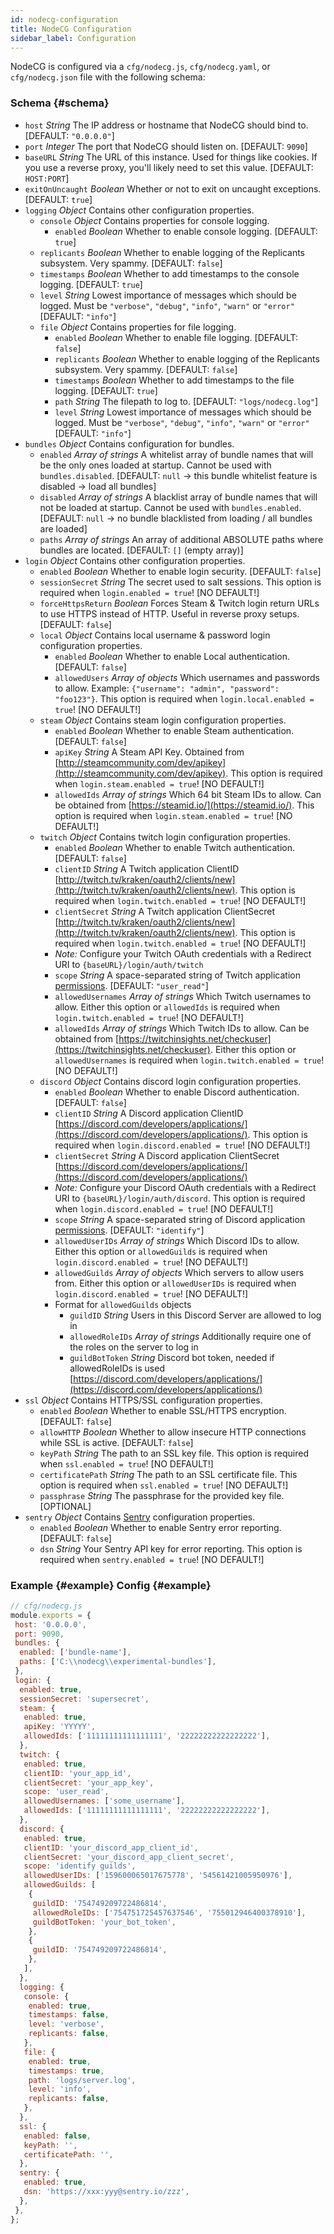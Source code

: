 ```yaml
---
id: nodecg-configuration
title: NodeCG Configuration
sidebar_label: Configuration
---
```


NodeCG is configured via a `cfg/nodecg.js`, `cfg/nodecg.yaml`, or `cfg/nodecg.json` file with the following schema:

### Schema {#schema}

- `host` _String_ The IP address or hostname that NodeCG should bind to. [DEFAULT: `"0.0.0.0"`]
- `port` _Integer_ The port that NodeCG should listen on. [DEFAULT: `9090`]
- `baseURL` _String_ The URL of this instance. Used for things like cookies. If you use a reverse proxy, you'll likely need to set this value. [DEFAULT: `HOST:PORT`]
- `exitOnUncaught` _Boolean_ Whether or not to exit on uncaught exceptions. [DEFAULT: `true`]
- `logging` _Object_ Contains other configuration properties.
  - `console` _Object_ Contains properties for console logging.
    - `enabled` _Boolean_ Whether to enable console logging. [DEFAULT: `true`]
   - `replicants` _Boolean_ Whether to enable logging of the Replicants subsystem. Very spammy. [DEFAULT: `false`]
    - `timestamps` _Boolean_ Whether to add timestamps to the console logging. [DEFAULT: `true`]
    - `level` _String_ Lowest importance of messages which should be logged. Must be `"verbose"`, `"debug"`, `"info"`, `"warn"` or `"error"` [DEFAULT: `"info"`]
  - `file` _Object_ Contains properties for file logging.
    - `enabled` _Boolean_ Whether to enable file logging. [DEFAULT: `false`]
    - `replicants` _Boolean_ Whether to enable logging of the Replicants subsystem. Very spammy. [DEFAULT: `false`]
    - `timestamps` _Boolean_ Whether to add timestamps to the file logging. [DEFAULT: `true`]
    - `path` _String_ The filepath to log to. [DEFAULT: `"logs/nodecg.log"`]
    - `level` _String_ Lowest importance of messages which should be logged. Must be `"verbose"`, `"debug"`, `"info"`, `"warn"` or `"error"` [DEFAULT: `"info"`]
- `bundles` _Object_ Contains configuration for bundles.
  - `enabled` _Array of strings_ A whitelist array of bundle names that will be the only ones loaded at startup. Cannot be used with `bundles.disabled`. [DEFAULT: `null` -> this bundle whitelist feature is disabled -> load all bundles]
  - `disabled` _Array of strings_ A blacklist array of bundle names that will not be loaded at startup. Cannot be used with `bundles.enabled`. [DEFAULT: `null` -> no bundle blacklisted from loading / all bundles are loaded]
  - `paths` _Array of strings_ An array of additional ABSOLUTE paths where bundles are located. [DEFAULT: `[]` (empty array)]
- `login` _Object_ Contains other configuration properties.
  - `enabled` _Boolean_ Whether to enable login security. [DEFAULT: `false`]
  - `sessionSecret` _String_ The secret used to salt sessions. This option is required when `login.enabled = true`! [NO DEFAULT!]
  - `forceHttpsReturn` _Boolean_ Forces Steam & Twitch login return URLs to use HTTPS instead of HTTP. Useful in reverse proxy setups. [DEFAULT: `false`]
  - `local` _Object_ Contains local username & password login configuration properties.
    - `enabled` _Boolean_ Whether to enable Local authentication. [DEFAULT: `false`]
    - `allowedUsers` _Array of objects_ Which usernames and passwords to allow. Example: `{"username": "admin", "password": "foo123"}`. This option is required when `login.local.enabled = true`! [NO DEFAULT!]
  - `steam` _Object_ Contains steam login configuration properties.
    - `enabled` _Boolean_ Whether to enable Steam authentication. [DEFAULT: `false`]
    - `apiKey` _String_ A Steam API Key. Obtained from [http://steamcommunity.com/dev/apikey](http://steamcommunity.com/dev/apikey). This option is required when `login.steam.enabled = true`! [NO DEFAULT!]
    - `allowedIds` _Array of strings_ Which 64 bit Steam IDs to allow. Can be obtained from [https://steamid.io/](https://steamid.io/). This option is required when `login.steam.enabled = true`! [NO DEFAULT!]
  - `twitch` _Object_ Contains twitch login configuration properties.
    - `enabled` _Boolean_ Whether to enable Twitch authentication. [DEFAULT: `false`]
    - `clientID` _String_ A Twitch application ClientID [http://twitch.tv/kraken/oauth2/clients/new](http://twitch.tv/kraken/oauth2/clients/new). This option is required when `login.twitch.enabled = true`! [NO DEFAULT!]
    - `clientSecret` _String_ A Twitch application ClientSecret [http://twitch.tv/kraken/oauth2/clients/new](http://twitch.tv/kraken/oauth2/clients/new). This option is required when `login.twitch.enabled = true`! [NO DEFAULT!]
    - _Note:_ Configure your Twitch OAuth credentials with a Redirect URI to `{baseURL}/login/auth/twitch`
    - `scope` _String_ A space-separated string of Twitch application [permissions](https://dev.twitch.tv/docs/authentication/#scopes). [DEFAULT: `"user_read"`]
    - `allowedUsernames` _Array of strings_ Which Twitch usernames to allow. Either this option or `allowedIds` is required when `login.twitch.enabled = true`! [NO DEFAULT!]
    - `allowedIds` _Array of strings_ Which Twitch IDs to allow. Can be obtained from [https://twitchinsights.net/checkuser](https://twitchinsights.net/checkuser). Either this option or `allowedUsernames` is required when `login.twitch.enabled = true`! [NO DEFAULT!]
  - `discord` _Object_ Contains discord login configuration properties.
    - `enabled` _Boolean_ Whether to enable Discord authentication. [DEFAULT: `false`]
    - `clientID` _String_ A Discord application ClientID  [https://discord.com/developers/applications/](https://discord.com/developers/applications/). This option is required when `login.discord.enabled = true`! [NO DEFAULT!]
    - `clientSecret` _String_ A Discord application ClientSecret [https://discord.com/developers/applications/](https://discord.com/developers/applications/)
    - _Note:_ Configure your Discord OAuth credentials with a Redirect URI to `{baseURL}/login/auth/discord`. This option is required when `login.discord.enabled = true`! [NO DEFAULT!]
    - `scope` _String_ A space-separated string of Discord application [permissions](https://discord.com/developers/docs/topics/oauth2#shared-resources-oauth2-scopes). [DEFAULT: `"identify"`]
    - `allowedUserIDs` _Array of strings_ Which Discord IDs to allow. Either this option or `allowedGuilds` is required when `login.discord.enabled = true`! [NO DEFAULT!]
    - `allowedGuilds` _Array of objects_ Which servers to allow users from. Either this option or `allowedUserIDs` is required when `login.discord.enabled = true`! [NO DEFAULT!]
    - Format for `allowedGuilds` objects
      - `guildID` _String_ Users in this Discord Server are allowed to log in
      - `allowedRoleIDs` _Array of strings_ Additionally require one of the roles on the server to log in
      - `guildBotToken` _String_ Discord bot token, needed if allowedRoleIDs is used [https://discord.com/developers/applications/](https://discord.com/developers/applications/)
- `ssl` _Object_ Contains HTTPS/SSL configuration properties.
  - `enabled` _Boolean_ Whether to enable SSL/HTTPS encryption. [DEFAULT: `false`]
  - `allowHTTP` _Boolean_ Whether to allow insecure HTTP connections while SSL is active. [DEFAULT: `false`]
  - `keyPath` _String_ The path to an SSL key file. This option is required when `ssl.enabled = true`! [NO DEFAULT!]
  - `certificatePath` _String_ The path to an SSL certificate file. This option is required when `ssl.enabled = true`! [NO DEFAULT!]
  - `passphrase` _String_ The passphrase for the provided key file. [OPTIONAL]
- `sentry` _Object_ Contains [Sentry](https://sentry.io/welcome/) configuration properties.
  - `enabled` _Boolean_ Whether to enable Sentry error reporting. [DEFAULT: `false`]
  - `dsn` _String_ Your Sentry API key for error reporting. This option is required when `sentry.enabled = true`! [NO DEFAULT!]

### Example {#example} Config {#example}

```js
// cfg/nodecg.js
module.exports = {
 host: '0.0.0.0',
 port: 9090,
 bundles: {
  enabled: ['bundle-name'],
  paths: ['C:\\nodecg\\experimental-bundles'],
 },
 login: {
  enabled: true,
  sessionSecret: 'supersecret',
  steam: {
   enabled: true,
   apiKey: 'YYYYY',
   allowedIds: ['11111111111111111', '22222222222222222'],
  },
  twitch: {
   enabled: true,
   clientID: 'your_app_id',
   clientSecret: 'your_app_key',
   scope: 'user_read',
   allowedUsernames: ['some_username'],
   allowedIds: ['11111111111111111', '22222222222222222'],
  },
  discord: {
   enabled: true,
   clientID: 'your_discord_app_client_id',
   clientSecret: 'your_discord_app_client_secret',
   scope: 'identify guilds',
   allowedUserIDs: ['159600065017675778', '54561421005950976'],
   allowedGuilds: [
    {
     guildID: '754749209722486814',
     allowedRoleIDs: ['754751725457637546', '755012946400378910'],
     guildBotToken: 'your_bot_token',
    },
    {
     guildID: '754749209722486814',
    },
   ],
  },
  logging: {
   console: {
    enabled: true,
    timestamps: false,
    level: 'verbose',
    replicants: false,
   },
   file: {
    enabled: true,
    timestamps: true,
    path: 'logs/server.log',
    level: 'info',
    replicants: false,
   },
  },
  ssl: {
   enabled: false,
   keyPath: '',
   certificatePath: '',
  },
  sentry: {
   enabled: true,
   dsn: 'https://xxx:yyy@sentry.io/zzz',
  },
 },
};
```
